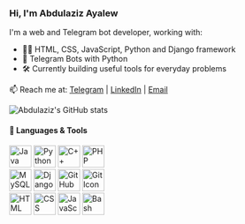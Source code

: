 ### Hi, I'm Abdulaziz Ayalew 

I'm a web and Telegram bot developer, working with:
- 🧑‍💻 HTML, CSS, JavaScript, Python and Django framework
- 🤖 Telegram Bots with Python
- 🛠️ Currently building useful tools for everyday problems

📫 Reach me at:
[Telegram](https://t.me/AbdulazizAyalew) | [LinkedIn](https://www.linkedin.com/in/abdulaziz-ayalew) | [Email](mailto:abdulazizayalewmussa@email.com)


![Abdulaziz's GitHub stats](https://github-readme-stats.vercel.app/api?username=AbdulazizAya&show_icons=true&hide_title=true&hide_rank=true&hide=prs&theme=transparent)


#### 🚀 Languages & Tools

<p align="left">
  <img src="https://skillicons.dev/icons?i=java" alt="Java Icon" height="40"/>
  <img src="https://skillicons.dev/icons?i=python" alt="Python Icon" height="40"/>
  <img src="https://skillicons.dev/icons?i=cpp" alt="C++ Icon" height="40"/>
  <img src="https://skillicons.dev/icons?i=php" alt="PHP Icon" height="40"/>
  <br>
  <img src="https://skillicons.dev/icons?i=mysql" alt="MySQL Icon" height="40"/>
  <img src="https://skillicons.dev/icons?i=django" alt="Django Icon" height="40"/>
  <img src="https://skillicons.dev/icons?i=github" alt="GitHub Icon" height="40"/>
  <img src="https://skillicons.dev/icons?i=git" alt="Git Icon" height="40"/>
  <br>
  <img src="https://skillicons.dev/icons?i=html" alt="HTML Icon" height="40"/>
  <img src="https://skillicons.dev/icons?i=css" alt="CSS Icon" height="40"/>
  <img src="https://skillicons.dev/icons?i=js" alt="JavaScript Icon" height="40"/>
  <img src="https://skillicons.dev/icons?i=bash" alt="Bash Icon" height="40"/>
</p>


